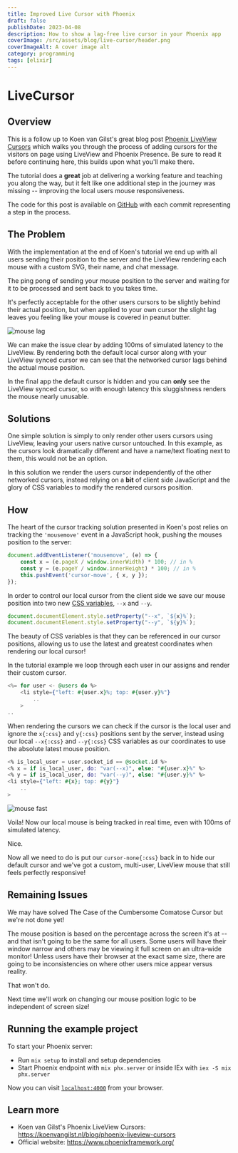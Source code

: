 ```yaml
---
title: Improved Live Cursor with Phoenix
draft: false
publishDate: 2023-04-08
description: How to show a lag-free live cursor in your Phoenix app
coverImage: /src/assets/blog/live-cursor/header.png
coverImageAlt: A cover image alt
category: programming
tags: [elixir]
---
```


# LiveCursor

## Overview

This is a follow up to Koen van Gilst's great blog post [Phoenix LiveView Cursors](https://koenvangilst.nl/blog/phoenix-liveview-cursors) which walks you through the process of adding cursors for the visitors on page using LiveView and Phoenix Presence. Be sure to read it before continuing here, this builds upon what you'll make there.

The tutorial does a **great** job at delivering a working feature and teaching you along the way, but it felt like one additional step in the journey was missing -- improving the local users mouse responsiveness.

The code for this post is available on [GitHub](https://github.com/zolrath/live_cursor) with each commit representing a step in the process.

## The Problem

With the implementation at the end of Koen's tutorial we end up with all users sending their position to the server and the LiveView rendering each mouse with a custom SVG, their name, and chat message.

The ping pong of sending your mouse position to the server and waiting for it to be processed and sent back to you takes time. 

It's perfectly acceptable for the other users cursors to be slightly behind their actual position, but when applied to your own cursor the slight lag leaves you feeling like your mouse is covered in peanut butter.

![mouse lag](@assets/blog/live-cursor/mouselag.gif)

We can make the issue clear by adding 100ms of simulated latency to the LiveView. By rendering both the default local cursor along with your LiveView synced cursor we can see that the networked cursor lags behind the actual mouse position.

 In the final app the default cursor is hidden and you can **only** see the LiveView synced cursor, so with enough latency this sluggishness renders the mouse nearly unusable.

## Solutions

One simple solution is simply to only render other users cursors using LiveView, leaving your users native cursor untouched. In this example, as the cursors look dramatically different and have a name/text floating next to them, this would not be an option.

In this solution we render the users cursor independently of the other networked cursors, instead relying on a **bit** of client side JavaScript and the glory of CSS variables to modify the rendered cursors position.

## How

The heart of the cursor tracking solution presented in Koen's post relies on tracking the `'mousemove'` event in a JavaScript hook, pushing the mouses position to the server:

```js
document.addEventListener('mousemove', (e) => {
    const x = (e.pageX / window.innerWidth) * 100; // in %
    const y = (e.pageY / window.innerHeight) * 100; // in %
    this.pushEvent('cursor-move', { x, y });
});
```

In order to control our local cursor from the client side we save our mouse position into two new [CSS variables](https://developer.mozilla.org/en-US/docs/Web/CSS/Using_CSS_custom_properties), `--x` and `--y`.

```js
document.documentElement.style.setProperty("--x", `${x}%`);
document.documentElement.style.setProperty("--y", `${y}%`);
```

The beauty of CSS variables is that they can be referenced in our cursor positions, allowing us to use the latest and greatest coordinates when rendering our local cursor!

In the tutorial example we loop through each user in our assigns and render their custom cursor.

```elixir
<%= for user <- @users do %>
    <li style={"left: #{user.x}%; top: #{user.y}%"}
		..
    >
..
```

When rendering the cursors we can check if the cursor is the local user and ignore the `x{:css}` and `y{:css}` positions sent by the server, instead using our local `--x{:css}` and `--y{:css}` CSS variables as our coordinates to use the absolute latest mouse position.

```elixir
<% is_local_user = user.socket_id == @socket.id %>
<% x = if is_local_user, do: "var(--x)", else: "#{user.x}%" %>
<% y = if is_local_user, do: "var(--y)", else: "#{user.y}%" %>
<li style={"left: #{x}; top: #{y}"}
    ..
>
```

![mouse fast](@assets/blog/live-cursor/mousefast.gif)

Voila! Now our local mouse is being tracked in real time, even with 100ms of simulated latency.

Nice.

Now all we need to do is put our `cursor-none{:css}` back in to hide our default cursor and we've got a custom, multi-user, LiveView mouse that still feels perfectly responsive! 

## Remaining Issues

We may have solved The Case of the Cumbersome Comatose Cursor but we're not done yet!

The mouse position is based on the percentage across the screen it's at -- and that isn't going to be the same for all users. Some users will have their window narrow and others may be viewing it full screen on an ultra-wide monitor! Unless users have their browser at the exact same size, there are going to be inconsistencies on where other users mice appear versus reality.

That won't do.

Next time we'll work on changing our mouse position logic to be independent of screen size!

## Running the example project

To start your Phoenix server:

  * Run `mix setup` to install and setup dependencies
  * Start Phoenix endpoint with `mix phx.server` or inside IEx with `iex -S mix phx.server`

Now you can visit [`localhost:4000`](http://localhost:4000) from your browser.

## Learn more

  * Koen van Gilst's Phoenix LiveView Cursors: https://koenvangilst.nl/blog/phoenix-liveview-cursors
  * Official website: https://www.phoenixframework.org/
